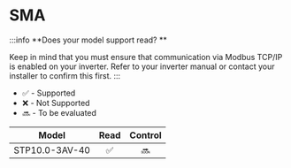 # SMA

:::info
**Does your model support read? **

Keep in mind that you must ensure that communication via Modbus TCP/IP is enabled on your inverter. Refer to your inverter manual or contact your installer to confirm this first. 
:::

- ✅ - Supported
- ❌ - Not Supported
- 🔜 - To be evaluated

| Model                   | Read       | Control    |
| ----------------------- |:----------:|:----------:|
| STP10.0-3AV-40          | ✅         | 🔜         |

